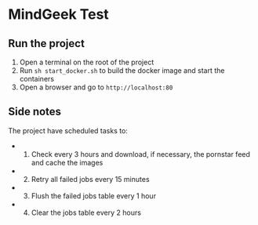 # MindGeek Test

## Run the project
1. Open a terminal on the root of the project
2. Run `sh start_docker.sh` to build the docker image and start the containers
3. Open a browser and go to `http://localhost:80`

## Side notes
The project have scheduled tasks to:
- 1. Check every 3 hours and download, if necessary, the pornstar feed and cache the images
- 2. Retry all failed jobs every 15 minutes
- 3. Flush the failed jobs table every 1 hour
- 4. Clear the jobs table every 2 hours 

